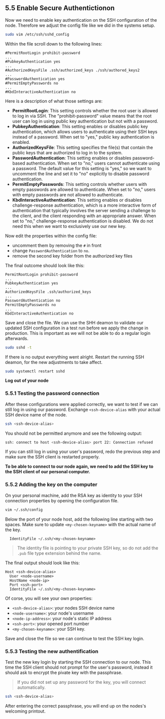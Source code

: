 ## 5.5 Enable Secure Authentictionon

Now we need to enable key authentication on the SSH configuration of the node. Therefore we adjust the config file like we did in the systems setup.

```sh
sudo vim /etc/ssh/sshd_config
```

Within the file scroll down to the following lines:

```text
#PermitRootLogin prohibit-password
...
#PubkeyAuthentication yes
...
#AuthorizedKeysFile .ssh/authorized_keys ./ssh/authored_keys2
...
#PasswordAuthentication yes
#PermitEmptyPasswords no
...
#KbdInteractiveAuthentication no
```

Here is a description of what those settings are:

- **PermitRootLogin**: This setting controls whether the root user is allowed to log in via SSH. The "prohibit-password" value means that the root user can log in using public key authentication but not with a password.
- **PubkeyAuthentication**: This setting enables or disables public key authentication, which allows users to authenticate using their SSH keys instead of a password. When set to "yes," public key authentication is enabled.
- **AuthorizedKeysFile**: This setting specifies the file(s) that contain the public keys that are authorized to log in to the system.
- **PasswordAuthentication**: This setting enables or disables password-based authentication. When set to "no," users cannot authenticate using a password. The default value for this setting is "yes," so we want to uncomment the line and set it to "no" explicitly to disable password authentication.
- **PermitEmptyPasswords**: This setting controls whether users with empty passwords are allowed to authenticate. When set to "no," users with empty passwords are not allowed to authenticate.
- **KbdInteractiveAuthentication**: This setting enables or disables challenge-response authentication, which is a more interactive form of authentication that typically involves the server sending a challenge to the client, and the client responding with an appropriate answer. When set to "no," challenge-response authentication is disabled. We do not need this when we want to exclusively use our new key.

Now edit the properties within the config file:

- uncomment them by removing the `#` in front
- change `PasswordAuthentication` to `no`.
- remove the second key folder from the authorized key files

The final outcome should look like this:

```text
PermitRootLogin prohibit-password
...
PubkeyAuthentication yes
...
AuthorizedKeysFile .ssh/authorized_keys
...
PasswordAuthentication no
PermitEmptyPasswords no
...
KbdInteractiveAuthentication no
```

Save and close the file. We can use the SHH deamon to validate our updated SSH configuration in a test run before we apply the change in production. This is important as we will not be able to do a regular login afterwards.

```sh
sudo sshd -t
```

If there is no output everything went alright. Restart the running SSH deamon, for the new adjustments to take affect.

```sh
sudo systemctl restart sshd
```

**Log out of your node**

### 5.5.1 Testing the password connection

After these configurations were applied correctly, we want to test if we can still log in using our password. Exchange `<ssh-device-alias` with your actual SSH device name of the node.

```sh
ssh <ssh-device-alias>
```

You should not be permitted anymore and see the following output:

```sh
ssh: connect to host <ssh-device-alias> port 22: Connection refused
```

If you can still log in using your user's password, redo the previous step and make sure the SSH client is restarted properly.

**To be able to connect to our node again, we need to add the SSH key to the SSH client of our personal computer.**

### 5.5.2 Adding the key on the computer

On your personal machine, add the RSA key as identity to your SSH connection properties by opening the configuration file.

```sh
vim ~/.ssh/config
```

Below the port of your node host, add the following line starting with two spaces. Make sure to update `<my-chosen-keyname>` with the actual name of the key.

```text
  IdentityFile ~/.ssh/<my-chosen-keyname>
```

> The identity file is pointing to your private SSH key, so do not add the `.pub` file type extension behind the name.

The final output should look like this:

```text
Host <ssh-device-alias>
  User <node-username>
  HostName <node-ip>
  Port <ssh-port>
  IdentityFile ~/.ssh/<my-chosen-keyname>
```

Of corse, you will see your own properties:

- `<ssh-device-alias>`: your nodes SSH device name
- `<node-username>`: your node's username
- `<node-ip-address>`: your node's static IP address
- `<ssh-port>`: your opened port number
- `<my-chosen-keyname>`: your SSH key.

Save and close the file so we can continue to test the SSH key login.

### 5.5.3 Testing the new authentification

Test the new key login by starting the SSH connection to our node. This time the SSH client should not prompt for the user's password, instead it should ask to encrypt the pivate key with the passphrase.

> If you did not set up any password for the key, you will connect automatically.

```sh
ssh <ssh-device-alias>
```

After entering the correct passphrase, you will end up on the nodes's welcoming printout.
